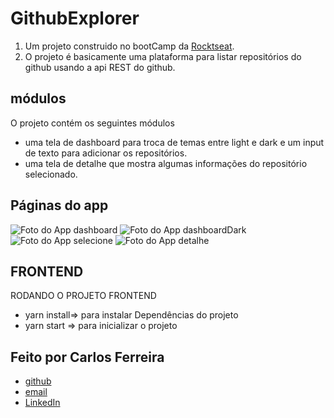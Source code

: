 # GithubExplorer 
1. Um projeto construido no bootCamp da [Rocktseat](https://github.com/rocketseat-education).
2. O projeto é basicamente uma plataforma para listar repositórios do github usando a api REST do github.

## módulos

O projeto contém os seguintes módulos

* uma tela de dashboard para troca de temas entre light e dark e um input de texto para adicionar os repositórios.
* uma tela de detalhe que mostra algumas informações do repositório selecionado.

## Páginas do app
![Foto do App dashboard](https://github.com/CarlosSTS/GithubExplorer/blob/master/assets/dashboard.png)
![Foto do App dashboardDark](https://github.com/CarlosSTS/GithubExplorer/blob/master/assets/dashboardDark.png)
![Foto do App selecione](https://github.com/CarlosSTS/GithubExplorer/blob/master/assets/select.png)
![Foto do App detalhe](https://github.com/CarlosSTS/GithubExplorer/blob/master/assets/detail.png)

## FRONTEND
RODANDO O PROJETO FRONTEND
* yarn install=>  para instalar Dependências do projeto
* yarn start => para inicializar o projeto

## Feito por Carlos Ferreira
* [github](https://www.github.com/CarlosSTS)
* [email](mailto://carlossts826@gmail.com)
* [LinkedIn](https://www.linkedin.com/in/carlos-ferreira-4b2ba219a/)